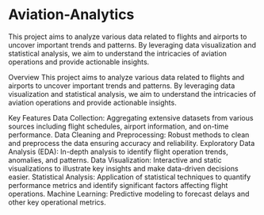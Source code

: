 # Aviation-Analytics
This project aims to analyze various data related to flights and airports to uncover important trends and patterns. By leveraging data visualization and statistical analysis, we aim to understand the intricacies of aviation operations and provide actionable insights.

Overview
This project aims to analyze various data related to flights and airports to uncover important trends and patterns. By leveraging data visualization and statistical analysis, we aim to understand the intricacies of aviation operations and provide actionable insights.

Key Features
Data Collection: Aggregating extensive datasets from various sources including flight schedules, airport information, and on-time performance.
Data Cleaning and Preprocessing: Robust methods to clean and preprocess the data ensuring accuracy and reliability.
Exploratory Data Analysis (EDA): In-depth analysis to identify flight operation trends, anomalies, and patterns.
Data Visualization: Interactive and static visualizations to illustrate key insights and make data-driven decisions easier.
Statistical Analysis: Application of statistical techniques to quantify performance metrics and identify significant factors affecting flight operations.
Machine Learning: Predictive modeling to forecast delays and other key operational metrics.
